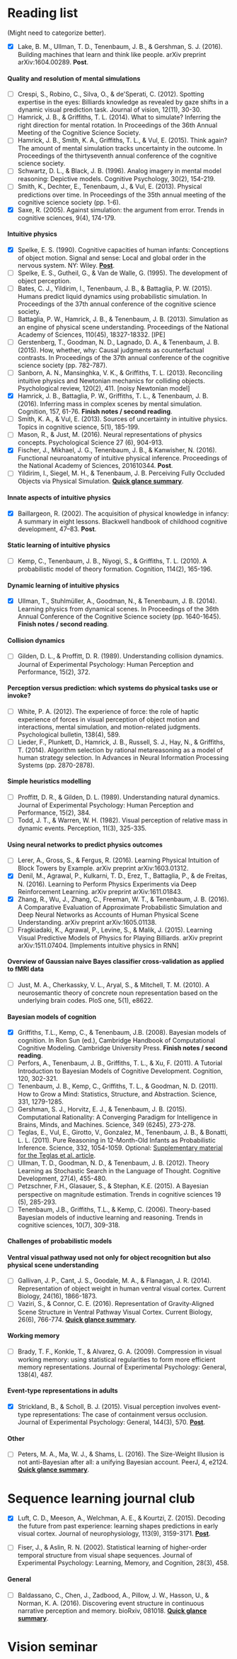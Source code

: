 # Reading list

(Might need to categorize better).

- [x] Lake, B. M., Ullman, T. D., Tenenbaum, J. B., & Gershman, S. J. (2016). Building machines that learn and think like people. arXiv preprint arXiv:1604.00289.
**Post**.

#### Quality and resolution of mental simulations
- [ ] Crespi, S., Robino, C., Silva, O., & de'Sperati, C. (2012). Spotting expertise in the eyes: Billiards knowledge as revealed by gaze shifts in a dynamic visual prediction task. Journal of vision, 12(11), 30-30.
- [ ] Hamrick, J. B., & Griffiths, T. L. (2014). What to simulate? Inferring the right direction for mental rotation. In Proceedings of the 36th Annual Meeting of the Cognitive Science Society.
- [ ] Hamrick, J. B., Smith, K. A., Griffiths, T. L., & Vul, E. (2015). Think again? The amount of mental simulation tracks uncertainty in the outcome. In Proceedings of the thirtyseventh annual conference of the cognitive science society.
- [ ] Schwartz, D. L., & Black, J. B. (1996). Analog imagery in mental model reasoning: Depictive models. Cognitive Psychology, 30(2), 154-219.
- [ ] Smith, K., Dechter, E., Tenenbaum, J., & Vul, E. (2013). Physical predictions over time. In Proceedings of the 35th annual meeting of the cognitive science society (pp. 1-6).
- [x] Saxe, R. (2005). Against simulation: the argument from error. Trends in cognitive sciences, 9(4), 174-179.

#### Intuitive physics
- [x] Spelke, E. S. (1990). Cognitive capacities of human infants: Conceptions of object motion. Signal and sense: Local and global order in the nervous system. NY: Wiley. 
**[Post](_posts/2016-11-14-Spelke1990.md)**.
- [ ] Spelke, E. S., Gutheil, G., & Van de Walle, G. (1995). The development of object perception.
- [ ] Bates, C. J., Yildirim, I., Tenenbaum, J. B., & Battaglia, P. W. (2015). Humans predict liquid dynamics using probabilistic simulation. In Proceedings of the 37th annual conference of the cognitive science society.
- [ ] Battaglia, P. W., Hamrick, J. B., & Tenenbaum, J. B. (2013). Simulation as an engine of physical scene understanding. Proceedings of the National Academy of Sciences, 110(45), 18327-18332. [IPE]
- [ ] Gerstenberg, T., Goodman, N. D., Lagnado, D. A., & Tenenbaum, J. B. (2015). How, whether, why: Causal judgments as counterfactual contrasts. In Proceedings of the 37th annual conference of the cognitive science society (pp. 782-787).
- [ ] Sanborn, A. N., Mansinghka, V. K., & Griffiths, T. L. (2013). Reconciling intuitive physics and Newtonian mechanics for colliding objects. Psychological review, 120(2), 411. [noisy Newtonian model]
- [x] Hamrick, J. B., Battaglia, P. W., Griffiths, T. L., & Tenenbaum, J. B. (2016). Inferring mass in complex scenes by mental simulation. Cognition, 157, 61-76.
**Finish notes / second reading**.
- [ ] Smith, K. A., & Vul, E. (2013). Sources of uncertainty in intuitive physics. Topics in cognitive science, 5(1), 185-199.
- [ ] Mason, R., & Just, M. (2016). Neural representations of physics concepts. Psychological Science 27 (6), 904-913.
- [x] Fischer, J., Mikhael, J. G., Tenenbaum, J. B., & Kanwisher, N. (2016). Functional neuroanatomy of intuitive physical inference. Proceedings of the National Academy of Sciences, 201610344.
**Post**.
- [ ] Yildirim, I., Siegel, M. H., & Tenenbaum, J. B. Perceiving Fully Occluded Objects via Physical Simulation.
**[Quick glance summary](_posts/2016-09-27-Tenenbaum2016.md)**.

#### Innate aspects of intuitive physics
- [x] Baillargeon, R. (2002). The acquisition of physical knowledge in infancy: A summary in eight lessons. Blackwell handbook of childhood cognitive development, 47–83.
**Post**.

#### Static learning of intuitive physics
- [ ] Kemp, C., Tenenbaum, J. B., Niyogi, S., & Griffiths, T. L. (2010). A probabilistic model of theory formation. Cognition, 114(2), 165-196.

#### Dynamic learning of intuitive physics
- [x] Ullman, T., Stuhlmüller, A., Goodman, N., & Tenenbaum, J. B. (2014). Learning physics from dynamical scenes. In Proceedings of the 36th Annual Conference of the Cognitive Science society (pp. 1640-1645).
**Finish notes / second reading**.

#### Collision dynamics
- [ ] Gilden, D. L., & Proffitt, D. R. (1989). Understanding collision dynamics. Journal of Experimental Psychology: Human Perception and Performance, 15(2), 372.

#### Perception versus prediction: which systems do physical tasks use or invoke?
- [ ] White, P. A. (2012). The experience of force: the role of haptic experience of forces in visual perception of object motion and interactions, mental simulation, and motion-related judgments. Psychological bulletin, 138(4), 589.
- [ ] Lieder, F., Plunkett, D., Hamrick, J. B., Russell, S. J., Hay, N., & Griffiths, T. (2014). Algorithm selection by rational metareasoning as a model of human strategy selection. In Advances in Neural Information Processing Systems (pp. 2870-2878).

#### Simple heuristics modelling
- [ ] Proffitt, D. R., & Gilden, D. L. (1989). Understanding natural dynamics. Journal of Experimental Psychology: Human Perception and Performance, 15(2), 384.
- [ ] Todd, J. T., & Warren, W. H. (1982). Visual perception of relative mass in dynamic events. Perception, 11(3), 325-335.

#### Using neural networks to predict physics outcomes
- [ ] Lerer, A., Gross, S., & Fergus, R. (2016). Learning Physical Intuition of Block Towers by Example. arXiv preprint arXiv:1603.01312.
- [x] Denil, M., Agrawal, P., Kulkarni, T. D., Erez, T., Battaglia, P., & de Freitas, N. (2016). Learning to Perform Physics Experiments via Deep Reinforcement Learning. arXiv preprint arXiv:1611.01843.
- [x] Zhang, R., Wu, J., Zhang, C., Freeman, W. T., & Tenenbaum, J. B. (2016). A Comparative Evaluation of Approximate Probabilistic Simulation and Deep Neural Networks as Accounts of Human Physical Scene Understanding. arXiv preprint arXiv:1605.01138.
- [ ] Fragkiadaki, K., Agrawal, P., Levine, S., & Malik, J. (2015). Learning Visual Predictive Models of Physics for Playing Billiards. arXiv preprint arXiv:1511.07404. [Implements intuitive physics in RNN]

#### Overview of Gaussian naive Bayes classifier cross-validation as applied to fMRI data
- [ ] Just, M. A., Cherkassky, V. L., Aryal, S., & Mitchell, T. M. (2010). A neurosemantic theory of concrete noun representation based on the underlying brain codes. PloS one, 5(1), e8622.

#### Bayesian models of cognition
- [x] Griffiths, T.L., Kemp, C., & Tenenbaum, J.B. (2008). Bayesian models of cognition. In Ron Sun (ed.), Cambridge Handbook of Computational Cognitive Modeling. Cambridge University Press.
**Finish notes / second reading**.
- [ ] Perfors, A., Tenenbaum, J. B., Griffiths, T. L., & Xu, F. (2011). A Tutorial Introduction to Bayesian Models of Cognitive Development. Cognition, 120, 302-321.
- [ ] Tenenbaum, J. B., Kemp, C., Griffiths, T. L., & Goodman, N. D. (2011). How to Grow a Mind: Statistics, Structure, and Abstraction. Science, 331, 1279-1285.
- [ ] Gershman, S. J., Horvitz, E. J., & Tenenbaum, J. B. (2015). Computational Rationality: A Converging Paradigm for Intelligence in Brains, Minds, and Machines. Science, 349 (6245), 273-278.
- [ ] Teglas, E., Vul, E., Girotto, V., Gonzalez, M., Tenenbaum, J. B., & Bonatti, L. L. (2011). Pure Reasoning in 12-Month-Old Infants as Probabilistic Inference. Science, 332, 1054-1059. Optional: [Supplementary material for the Teglas et al. article](http://web.mit.edu/~cocosci/Papers/Teglas-SOM.pdf).
- [ ] Ullman, T. D., Goodman, N. D., & Tenenbaum, J. B. (2012). Theory Learning as Stochastic Search in the Language of Thought. Cognitive Development, 27(4), 455-480.
- [ ] Petzschner, F.H., Glasauer, S., & Stephan, K.E. (2015). A Bayesian perspective on magnitude estimation. Trends in cognitive sciences 19 (5), 285-293.
- [ ] Tenenbaum, J.B., Griffiths, T.L., & Kemp, C. (2006). Theory-based Bayesian models of inductive learning and reasoning. Trends in cognitive sciences, 10(7), 309-318.

#### Challenges of probabilistic models

#### Ventral visual pathway used not only for object recognition but also physical scene understanding
- [ ] Gallivan, J. P., Cant, J. S., Goodale, M. A., & Flanagan, J. R. (2014). Representation of object weight in human ventral visual cortex. Current Biology, 24(16), 1866-1873.
- [ ] Vaziri, S., & Connor, C. E. (2016). Representation of Gravity-Aligned Scene Structure in Ventral Pathway Visual Cortex. Current Biology, 26(6), 766-774. **[Quick glance summary](_posts/2016-09-30-Connor2016.md)**.

#### Working memory
- [ ] Brady, T. F., Konkle, T., & Alvarez, G. A. (2009). Compression in visual working memory: using statistical regularities to form more efficient memory representations. Journal of Experimental Psychology: General, 138(4), 487.

#### Event-type representations in adults
- [x] Strickland, B., & Scholl, B. J. (2015). Visual perception involves event-type representations: The case of containment versus occlusion. Journal of Experimental Psychology: General, 144(3), 570.
**[Post](_posts/2016-11-01-Strickland2015.md)**.

#### Other
- [ ] Peters, M. A., Ma, W. J., & Shams, L. (2016). The Size-Weight Illusion is not anti-Bayesian after all: a unifying Bayesian account. PeerJ, 4, e2124.
**[Quick glance summary](_posts/2016-09-28-Ma2016.md)**.

# Sequence learning journal club
- [x] Luft, C. D., Meeson, A., Welchman, A. E., & Kourtzi, Z. (2015). Decoding the future from past experience: learning shapes predictions in early visual cortex. Journal of neurophysiology, 113(9), 3159-3171.
**[Post](_posts/2016-10-04-Luft2015.md)**.
- [ ] Fiser, J., & Aslin, R. N. (2002). Statistical learning of higher-order temporal structure from visual shape sequences. Journal of Experimental Psychology: Learning, Memory, and Cognition, 28(3), 458.


#### General
- [ ] Baldassano, C., Chen, J., Zadbood, A., Pillow, J. W., Hasson, U., & Norman, K. A. (2016). Discovering event structure in continuous narrative perception and memory. bioRxiv, 081018.
**[Quick glance summary](_posts/2016-10-17-Baldassano2016.md)**.

# Vision seminar
